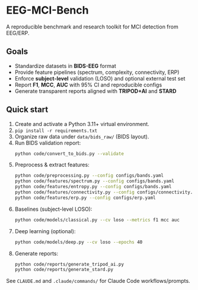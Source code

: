 # EEG-MCI-Bench

A reproducible benchmark and research toolkit for MCI detection from EEG/ERP.

## Goals
- Standardize datasets in **BIDS-EEG** format
- Provide feature pipelines (spectrum, complexity, connectivity, ERP)
- Enforce **subject-level** validation (LOSO) and optional external test set
- Report **F1**, **MCC**, **AUC** with 95% CI and reproducible configs
- Generate transparent reports aligned with **TRIPOD+AI** and **STARD**

## Quick start
1. Create and activate a Python 3.11+ virtual environment.
2. `pip install -r requirements.txt`
3. Organize raw data under `data/bids_raw/` (BIDS layout).
4. Run BIDS validation report:
   ```bash
   python code/convert_to_bids.py --validate
   ```
5. Preprocess & extract features:
   ```bash
   python code/preprocessing.py --config configs/bands.yaml
   python code/features/spectrum.py --config configs/bands.yaml
   python code/features/entropy.py --config configs/bands.yaml
   python code/features/connectivity.py --config configs/connectivity.yaml
   python code/features/erp.py --config configs/erp.yaml
   ```
6. Baselines (subject-level LOSO):
   ```bash
   python code/models/classical.py --cv loso --metrics f1 mcc auc
   ```
7. Deep learning (optional):
   ```bash
   python code/models/deep.py --cv loso --epochs 40
   ```
8. Generate reports:
   ```bash
   python code/reports/generate_tripod_ai.py
   python code/reports/generate_stard.py
   ```

See `CLAUDE.md` and `.claude/commands/` for Claude Code workflows/prompts.
